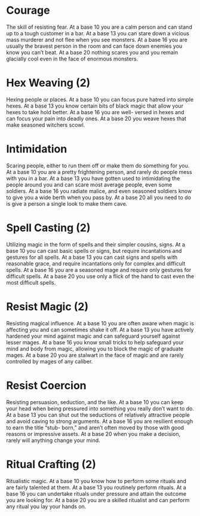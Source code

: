 # Courage
The skill of resisting fear. At a base 10 you are a calm person and can stand up to a tough customer in a bar. At a base 13 you can stare down a vicious mass murderer and not flee when you see monsters. At a base 16 you are usually the bravest person in the room and can face down enemies you know you can’t beat. At a base 20 nothing scares you and you remain glacially cool even in the face of enormous monsters.

# Hex Weaving (2)
Hexing people or places. At a base 10 you can focus pure hatred into simple hexes. At a base 13 you know certain bits of black magic that allow your hexes to take hold better. At a base 16 you are well- versed in hexes and can focus your pain into deadly ones. At a base 20 you weave hexes that make seasoned witchers scowl.

# Intimidation
Scaring people, either to run them off or make them do something for you. At a base 10 you are a pretty frightening person, and rarely do people mess with you in a bar. At a base 13 you have gotten used to intimidating the people around you and can scare most average people, even some soldiers. At a base 16 you radiate malice, and even seasoned soldiers know to give you a wide berth when you pass by. At a base 20 all you need to do is give a person a single look to make them cave.
# Spell Casting (2)
Utilizing magic in the form of spells and their simpler cousins, signs. At a base 10 you can cast basic spells or signs, but require incantations and gestures for all spells. At a base 13 you can cast signs and spells with reasonable grace, and require incantations only for complex and difficult spells. At a base 16 you are a seasoned mage and require only gestures for difficult spells. At a base 20 you use only a flick of the hand to cast even the most difficult spells.

# Resist Magic (2)
Resisting magical influence. At a base 10 you are often aware when magic is affecting you and can sometimes shake it off. At a base 13 you have actively hardened your mind against magic and can safeguard yourself against lesser mages. At a base 16 you know small tricks to help safeguard your mind and body from magic, allowing you to block the magic of graduate mages. At a base 20 you are stalwart in the face of magic and are rarely controlled by mages of any caliber.

# Resist Coercion
Resisting persuasion, seduction, and the like. At a base 10 you can keep your head when being pressured into something you really don’t want to do. At a base 13 you can shut out the seductions of relatively attractive people and avoid caving to strong arguments. At a base 16 you are resilient enough to earn the title “stub- born,” and aren’t often moved by those with good reasons or impressive assets. At a base 20 when you make a decision, rarely will anything change your mind.

# Ritual Crafting (2)
Ritualistic magic. At a base 10 you know how to perform some rituals and are fairly talented at them. At a base 13 you routinely perform rituals. At a base 16 you can undertake rituals under pressure and attain the outcome you are looking for. At a base 20 you are a skilled ritualist and can perform any ritual you lay your hands on.
